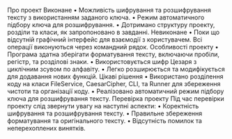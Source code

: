 Про проект Виконане • Можливість шифрування та розшифрування тексту з використанням заданого ключа. • Режим автоматичного підбору ключа для розшифрування. • Дотримано структуру проекту, розділи та класи, як запропоновано в завданні. Невиконане • Поки що відсутній графічний інтерфейс для взаємодії з користувачем. Всі операції виконуються через командний рядок. Особливості проекту • Програма здатна зберігати форматування тексту, включаючи пробіли, регістр, та розділові знаки. • Використовується шифр Цезаря з циклічним зсувом по алфавіту. • Легко розширюється та модифікується для додавання нових функцій. Цікаві рішення • Використано розділення коду на класи FileService, CaesarCipher, CLI, та Runner для збереження чистоти та організації коду. • Реалізовано автоматичний режим підбору ключа для розшифрування тексту. Перевірка проекту Під час перевірки проекту слід звернути увагу на наступні аспекти: • Коректність шифрування та розшифрування тексту. • Правильне збереження форматування та оригінального тексту. • Відсутність помилок та неперехоплених винятків.
